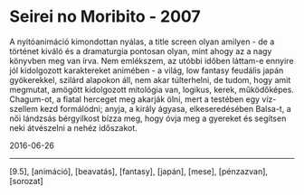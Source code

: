 # Seirei no Moribito - 2007

A nyitóanimáció kimondottan nyálas, a title screen olyan amilyen - de a történet kiváló és a dramaturgia pontosan olyan, mint ahogy az a nagy könyvben meg van írva. Nem emlékszem, az utóbbi időben láttam-e ennyire jól kidolgozott karaktereket animében - a világ, low fantasy feudális japán gyökerekkel, szilárd alapokon áll, nem akar túlterhelni, de tudom, hogy amit megmutat, amögött kidolgozott mitológia van, logikus, kerek, működőképes. Chagum-ot, a fiatal herceget meg akarják ölni, mert a testében egy víz-szellem kezd formálódni; anyja, a király ágyasa, elkeseredésében Balsa-t, a női lándzsás bérgyilkost bízza meg, hogy óvja meg a gyereket és segítsen neki átvészelni a nehéz időszakot.

2016-06-26 

----

[9.5], [animáció], [beavatás], [fantasy], [japán], [mese], [pénzazvan], [sorozat]
